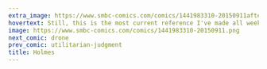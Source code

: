 ```yaml
---
extra_image: https://www.smbc-comics.com/comics/1441983310-20150911after.png
hovertext: Still, this is the most current reference I've made all week.
image: https://www.smbc-comics.com/comics/1441983310-20150911.png
next_comic: drone
prev_comic: utilitarian-judgment
title: Holmes
---
```


